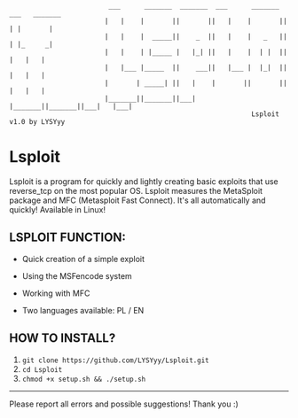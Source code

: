                              ___      _______  _______  ___      _______  ___   _______ 
                            |   |    |       ||       ||   |    |       ||   | |       |
                            |   |    |  _____||    _  ||   |    |   _   ||   | |_     _|
                            |   |    | |_____ |   |_| ||   |    |  | |  ||   |   |   |  
                            |   |___ |_____  ||    ___||   |___ |  |_|  ||   |   |   |  
                            |       | _____| ||   |    |       ||       ||   |   |   |  
                            |_______||_______||___|    |_______||_______||___|   |___|  
                                                                 Lsploit v1.0 by LYSYyy

# Lsploit
Lsploit is a program for quickly and lightly creating basic exploits that use reverse_tcp on the most popular OS. Lsploit measures the MetaSploit package and MFC (Metasploit Fast Connect). It's all automatically and quickly! Available in Linux!

## LSPLOIT FUNCTION:

- Quick creation of a simple exploit

- Using the MSFencode system

- Working with MFC

- Two languages available: PL / EN

## HOW TO INSTALL?

1. ```git clone https://github.com/LYSYyy/Lsploit.git```
2. ```cd Lsploit```
3. ```chmod +x setup.sh && ./setup.sh```

---------------------------------------------------------------

Please report all errors and possible suggestions!
Thank you :)
